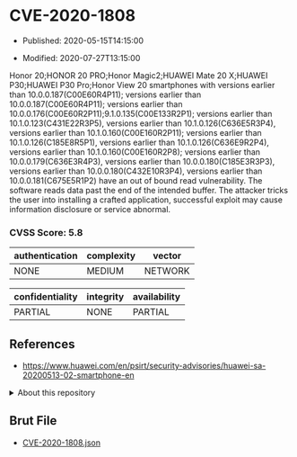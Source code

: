 # CVE-2020-1808

- Published: 2020-05-15T14:15:00

- Modified: 2020-07-27T13:15:00

Honor 20;HONOR 20 PRO;Honor Magic2;HUAWEI Mate 20 X;HUAWEI P30;HUAWEI P30 Pro;Honor View 20 smartphones with versions earlier than 10.0.0.187(C00E60R4P11); versions earlier than 10.0.0.187(C00E60R4P11); versions earlier than 10.0.0.176(C00E60R2P11);9.1.0.135(C00E133R2P1); versions earlier than 10.1.0.123(C431E22R3P5), versions earlier than 10.1.0.126(C636E5R3P4), versions earlier than 10.1.0.160(C00E160R2P11); versions earlier than 10.1.0.126(C185E8R5P1), versions earlier than 10.1.0.126(C636E9R2P4), versions earlier than 10.1.0.160(C00E160R2P8); versions earlier than 10.0.0.179(C636E3R4P3), versions earlier than 10.0.0.180(C185E3R3P3), versions earlier than 10.0.0.180(C432E10R3P4), versions earlier than 10.0.0.181(C675E5R1P2) have an out of bound read vulnerability. The software reads data past the end of the intended buffer. The attacker tricks the user into installing a crafted application, successful exploit may cause information disclosure or service abnormal.

### CVSS Score: **5.8**

| authentication | complexity | vector |
| --- | --- | --- |
| NONE | MEDIUM | NETWORK |

| confidentiality | integrity | availability |
| --- | --- | --- |
| PARTIAL | NONE | PARTIAL |

## References

* https://www.huawei.com/en/psirt/security-advisories/huawei-sa-20200513-02-smartphone-en

<details>
<summary>About this repository</summary> 

  This repository is part of the project [Live Hack CVE](https://github.com/Live-Hack-CVE). Main website can be found [www.live-hack.org](https://www.live-hack.org) 
  
  Made by [Sn0wAlice](https://github.com/Sn0wAlice) for the people that care about security and need to have a feed of the latest CVEs. Hope you enjoy it, don't forget to star the repo and follow me on [Twitter](https://twitter.com/Sn0wAlice) and [Github](https://github.com/Sn0wAlice). And that is my [personnal website](https://www.alice-snow.me/)

  - [Home Page](https://github.com/Live-Hack-CVE)
  - [Framework](https://github.com/Live-Hack-CVE/cve-framework)
  - [CVE database](https://github.com/Live-Hack-CVE/full_database)
  - [Changelog](https://github.com/Live-Hack-CVE/Changelog)
</details>

## Brut File

* [CVE-2020-1808.json](https://raw.githubusercontent.com/Live-Hack-CVE/full_database/main/cves/2020/CVE-2020-1808.json)

